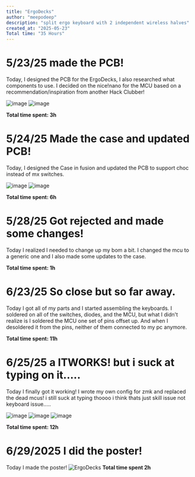 ```yaml
---
title: "ErgoDecks"
author: "meepodeep"
description: "split ergo keyboard with 2 independent wireless halves"
created_at: "2025-05-23"
Total time: "35 Hours"
---
```

# 5/23/25 made the PCB!

Today, I designed the PCB for the ErgoDecks, I also researched what components to use. I decided on the nice!nano for the MCU based on a recommendation/inspiration from another Hack Clubber!

![image](https://github.com/user-attachments/assets/e32a210c-b31f-44f0-aaa0-42eac179c489)
![image](https://github.com/user-attachments/assets/c179f9d0-c652-41c6-99da-8a208f480357)


**Total time spent: 3h**

# 5/24/25 Made the case and updated PCB!

Today, I designed the Case in fusion and updated the PCB to support choc instead of mx switches.

![image](https://github.com/user-attachments/assets/65c274e7-ca11-435d-8079-ac06fa2f13c5)
![image](https://github.com/user-attachments/assets/04fee82a-690b-471d-97b8-2c66d3adf53a)

**Total time spent: 6h**

# 5/28/25 Got rejected and made some changes!

Today I realized I needed to change up my bom a bit. I changed the mcu to a generic one and I also made some updates to the case.

**Total time spent: 1h**

# 6/23/25  So close but so far away.

Today I got all of my parts and I started assembling the keyboards. I soldered on all of the switches, diodes, and the MCU, but what I didn't realize is I soldered the MCU one set of pins offset up. And when I desoldered it from the pins, neither of them connected to my pc anymore.

**Total time spent: 11h**

# 6/25/25 a ITWORKS! but i suck at typing on it.....

Today I finally got it working! I wrote my own config for zmk and replaced the dead mcus! i still suck at typing thoooo i think thats just skill issue not keyboard issue.....

![image](https://github.com/user-attachments/assets/0b5feddd-a89b-448d-9f3e-03073516f218)
![image](https://github.com/user-attachments/assets/1c57e422-93d5-4d99-a07f-c2201cbfe5b0)
![image](https://github.com/user-attachments/assets/602d6fdb-662b-4438-a57f-f8248e01ae6a)

**Total time spent: 12h**

# 6/29/2025 I did the poster!

Today I made the poster!
![ErgoDecks](https://github.com/user-attachments/assets/c0761e32-12c3-4c40-87c7-03e7e37a6ce4)
**Total time spent 2h**
